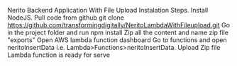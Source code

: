 Nerito Backend Application With File Upload
Instalation Steps.
Install NodeJS.
Pull code from github git clone https://github.com/transformingdigitally/NeritoLambdaWithFileupload.git
Go in the project folder and run npm install
Zip all the content and name zip file "exports"
Open AWS lambda function dashboard
Go to functions and open neritoInsertData  i.e. Lambda>Functions>neritoInsertData.
Upload Zip file
Lambda function is ready for serve
